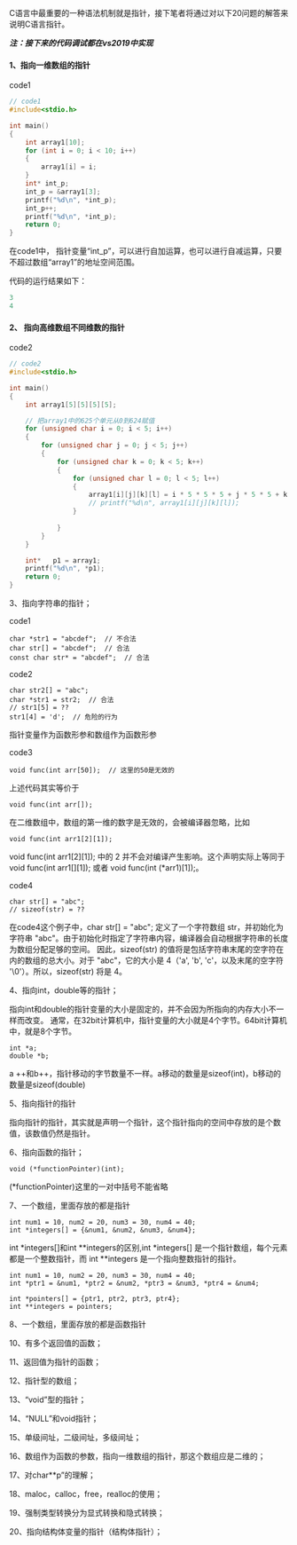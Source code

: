 C语言中最重要的一种语法机制就是指针，接下笔者将通过对以下20问题的解答来说明C语言指针。

***注：接下来的代码调试都在vs2019中实现***

#### 1、指向一维数组的指针
code1
```c
// code1
#include<stdio.h>

int main()
{
	int array1[10];
	for (int i = 0; i < 10; i++)
	{
		array1[i] = i;
	}
	int* int_p;
	int_p = &array1[3];
	printf("%d\n", *int_p);
	int_p++;
	printf("%d\n", *int_p);
	return 0;
}
```

在code1中， 指针变量“int_p”，可以进行自加运算，也可以进行自减运算，只要不超过数组“array1”的地址空间范围。

代码的运行结果如下：

```c
3
4
```
#### 2、 指向高维数组不同维数的指针
code2
```c
// code2
#include<stdio.h>

int main()
{
	int array1[5][5][5][5];

	// 把array1中的625个单元从0到624赋值
	for (unsigned char i = 0; i < 5; i++)
	{
		for (unsigned char j = 0; j < 5; j++)
		{
			for (unsigned char k = 0; k < 5; k++)
			{
				for (unsigned char l = 0; l < 5; l++)
				{
					array1[i][j][k][l] = i * 5 * 5 * 5 + j * 5 * 5 + k * 5 + l;
					// printf("%d\n", array1[i][j][k][l]);
				}
				
			}
		}
	}

	int*   p1 = array1;
	printf("%d\n", *p1);
	return 0;
}
```

3、指向字符串的指针；

code1

```
char *str1 = "abcdef";  // 不合法
char str[] = "abcdef";  // 合法
const char str* = "abcdef";  // 合法
```

code2
```
char str2[] = "abc";
char *str1 = str2;  // 合法
// str1[5] = ??
str1[4] = 'd';  // 危险的行为
```

指针变量作为函数形参和数组作为函数形参

code3
```
void func(int arr[50]);  // 这里的50是无效的

```
上述代码其实等价于
```
void func(int arr[]);
```

在二维数组中，数组的第一维的数字是无效的，会被编译器忽略，比如
```
void func(int arr1[2][1]);
```
void func(int arr1[2][1]); 中的 2 并不会对编译产生影响。这个声明实际上等同于 void func(int arr1[][1]); 或者 void func(int (*arr1)[1]);。

code4
```
char str[] = "abc";
// sizeof(str) = ??
```
在code4这个例子中，char str[] = "abc"; 定义了一个字符数组 str，并初始化为字符串 "abc"。由于初始化时指定了字符串内容，编译器会自动根据字符串的长度为数组分配足够的空间。
因此，sizeof(str) 的值将是包括字符串末尾的空字符在内的数组的总大小。对于 "abc"，它的大小是 4（'a', 'b', 'c'，以及末尾的空字符 '\0'）。所以，sizeof(str) 将是 4。


4、指向int，double等的指针；

指向int和double的指针变量的大小是固定的，并不会因为所指向的内存大小不一样而改变。
通常，在32bit计算机中，指针变量的大小就是4个字节。64bit计算机中，就是8个字节。
```
int *a;
double *b;
```
a ++和b++，指针移动的字节数量不一样。a移动的数量是sizeof(int)，b移动的数量是sizeof(double)

5、指向指针的指针

指向指针的指针，其实就是声明一个指针，这个指针指向的空间中存放的是个数值，该数值仍然是指针。

6、指向函数的指针；

```
void (*functionPointer)(int);
```
(*functionPointer)这里的一对中括号不能省略


7、一个数组，里面存放的都是指针
```
int num1 = 10, num2 = 20, num3 = 30, num4 = 40;
int *integers[] = {&num1, &num2, &num3, &num4};
```

int *integers[]和int **integers的区别,int *integers[] 是一个指针数组，每个元素都是一个整数指针，而 int **integers 是一个指向整数指针的指针。

```
int num1 = 10, num2 = 20, num3 = 30, num4 = 40;
int *ptr1 = &num1, *ptr2 = &num2, *ptr3 = &num3, *ptr4 = &num4;

int *pointers[] = {ptr1, ptr2, ptr3, ptr4};
int **integers = pointers;
```

8、一个数组，里面存放的都是函数指针


10、有多个返回值的函数；

11、返回值为指针的函数；

12、指针型的数组；

13、“void”型的指针；

14、“NULL”和void指针；

15、单级间址，二级间址，多级间址；

16、数组作为函数的参数，指向一维数组的指针，那这个数组应是二维的；

17、对char**p”的理解；

18、maloc，calloc，free，realloc的使用；

19、强制类型转换分为显式转换和隐式转换；

20、指向结构体变量的指针（结构体指针）；
